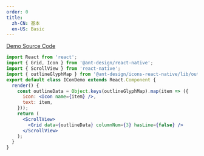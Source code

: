 ```yaml
---
order: 0
title:
  zh-CN: 基本
  en-US: Basic
---
```


[Demo Source Code](https://github.com/ant-design/ant-design-mobile-rn/blob/master/components/icon/demo/basic.tsx)

```jsx
import React from 'react';
import { Grid, Icon } from '@ant-design/react-native';
import { ScrollView } from 'react-native';
import { outlineGlyphMap } from '@ant-design/icons-react-native/lib/outline';
export default class IConDemo extends React.Component {
  render() {
    const outlineData = Object.keys(outlineGlyphMap).map(item => ({
      icon: <Icon name={item} />,
      text: item,
    }));
    return (
      <ScrollView>
        <Grid data={outlineData} columnNum={3} hasLine={false} />
      </ScrollView>
    );
  }
}
```
